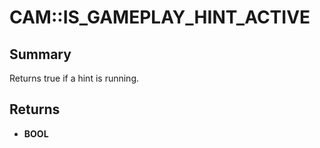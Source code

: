 # CAM::IS_GAMEPLAY_HINT_ACTIVE

## Summary
Returns true if a hint is running.

## Returns
* **BOOL**